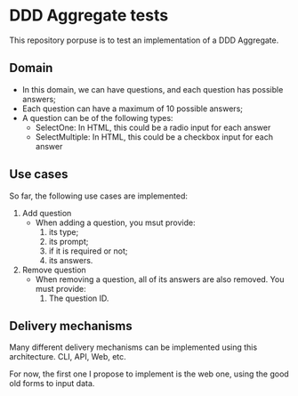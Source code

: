 # DDD Aggregate tests

This repository porpuse is to test an implementation of a DDD Aggregate.

## Domain

- In this domain, we can have questions, and each question has possible answers;
- Each question can have a maximum of 10 possible answers;
- A question can be of the following types:
    - SelectOne: In HTML, this could be a radio input for each answer
    - SelectMultiple: In HTML, this could be a checkbox input for each answer
    
## Use cases

So far, the following use cases are implemented:

1. Add question
    - When adding a question, you msut provide:
        1. its type;
        2. its prompt;
        3. if it is required or not;
        4. its answers.
2. Remove question
    - When removing a question, all of its answers are also removed. You must provide:
        1. The question ID.

## Delivery mechanisms

Many different delivery mechanisms can be implemented using this architecture. CLI, API, Web, etc.

For now, the first one I propose to implement is the web one, using the good old forms to input data.